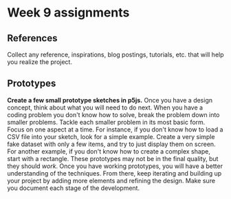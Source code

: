 # Week 9 assignments

## References
Collect any reference, inspirations, blog postings, tutorials, etc. that will help you realize the project.

## Prototypes
**Create a few small prototype sketches in p5js.** Once you have a design concept, think about what you will need to do next. When you have a coding problem you don't know how to solve, break the problem down into smaller problems. Tackle each smaller problem in its most basic form. Focus on one aspect at a time. For instance, if you don't know how to load a CSV file into your sketch, look for a simple example. Create a very simple fake dataset with only a few items, and try to just display them on screen. For another example, if you don't know how to create a complex shape, start with a rectangle. These prototypes may not be in the final quality, but they should *work*. Once you have working prototypes, you will have a better understanding of the techniques. From there, keep iterating and building up your project by adding more elements and refining the design. Make sure you document each stage of the development.

